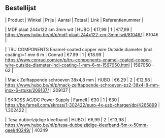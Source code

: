 ## Bestellijst 

| Product | Winkel | Prijs | Aantal | Totaal | Link | Referentienummer |  

| MDF plaat 244x122 cm 3mm wit | HUBO | €17,99 | 1 | €17,99 | https://www.hubo.be/nl/p/mdf-plaat-244x122-cm-3mm-wit/81046/ | 81046 |  

| TRU COMPONENTS Enamel-coated copper wire Outside diameter (incl. coating)=1 mm 6 m | Conrad | €7.99 | 1 | €18.99 | https://www.conrad.com/en/p/tru-components-enamel-coated-copper-wire-outside-diameter-incl-coating-1-mm-6-m-1567050.html | 1567050 - 62 |     

| Mack Zelftappende schroeven 38x4,8 mm | HUBO | €6,29 | 2 | €12,58 | https://www.hubo.be/nl/p/mack-zelftappende-schroeven-pz2-38x4-8-mm-inox-6-stuks/209137/ | 209137 |

| SKROSS AC/DC Power Supply | Farnell | €30 | 1 | €30 | https://be.farnell.com/skross/1-302422/euro-4x-usb-charger/dp/4265899 | 1.302422 |

| Tesa dubbelzijdige kleefband | HUBO | €6,99 | 2 | €13,98 | https://www.hubo.be/nl/p/tesa-dubbelzijdige-kleefband-5m-x-50mm-geel/40249/ | 40249
 

